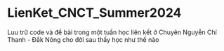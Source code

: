 # LienKet_CNCT_Summer2024
Luu trữ code và đề bài trong một tuần học liên kết ở Chuyên Nguyễn Chí Thanh - Đắk Nông cho đời sau thấy học như thế nào
